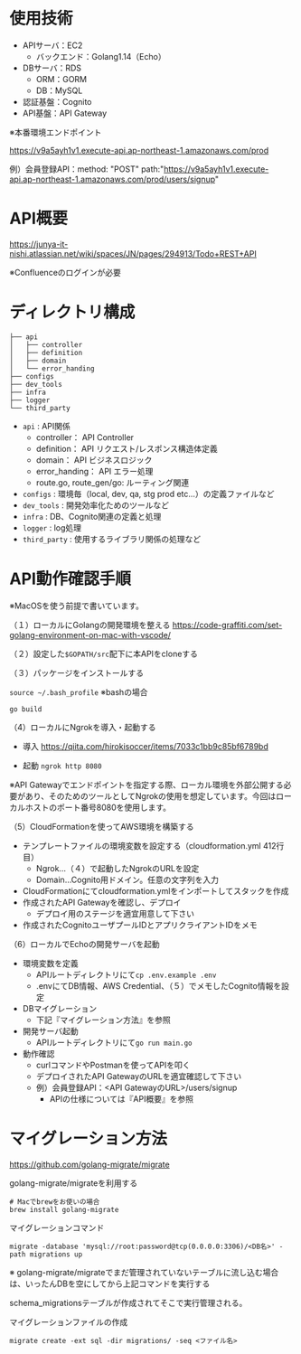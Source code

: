# 使用技術
* APIサーバ：EC2
  * バックエンド：Golang1.14（Echo）
* DBサーバ：RDS
  * ORM：GORM
  * DB：MySQL
* 認証基盤：Cognito
* API基盤：API Gateway

※本番環境エンドポイント

https://v9a5ayh1v1.execute-api.ap-northeast-1.amazonaws.com/prod

例）会員登録API：method: "POST" path:"https://v9a5ayh1v1.execute-api.ap-northeast-1.amazonaws.com/prod/users/signup"

# API概要
https://junya-it-nishi.atlassian.net/wiki/spaces/JN/pages/294913/Todo+REST+API

※Confluenceのログインが必要

# ディレクトリ構成
```
├── api
│   ├── controller
│   ├── definition
│   ├── domain
│   └── error_handing
├── configs
├── dev_tools
├── infra
├── logger
└── third_party
```
* `api` : API関係
   * controller： API Controller
   * definition： API リクエスト/レスポンス構造体定義
   * domain： API ビジネスロジック
   * error_handing： API エラー処理
   * route.go, route_gen/go: ルーティング関連
* `configs` : 環境毎（local, dev, qa, stg prod etc...）の定義ファイルなど
* `dev_tools` : 開発効率化ためのツールなど
* `infra` : DB、Cognito関連の定義と処理
* `logger` : log処理
* `third_party` : 使用するライブラリ関係の処理など

# API動作確認手順
※MacOSを使う前提で書いています。

（１）ローカルにGolangの開発環境を整える
https://code-graffiti.com/set-golang-environment-on-mac-with-vscode/

（２）設定した`$GOPATH/src`配下に本APIをcloneする

（３）パッケージをインストールする

`source ~/.bash_profile` ※bashの場合

`go build`

（4）ローカルにNgrokを導入・起動する
* 導入
https://qiita.com/hirokisoccer/items/7033c1bb9c85bf6789bd

* 起動
`ngrok http 8080`

※API Gatewayでエンドポイントを指定する際、ローカル環境を外部公開する必要があり、そのためのツールとしてNgrokの使用を想定しています。今回はローカルホストのポート番号8080を使用します。

（5）CloudFormationを使ってAWS環境を構築する
* テンプレートファイルの環境変数を設定する（cloudformation.yml 412行目）
  * Ngrok…（４）で起動したNgrokのURLを設定
  * Domain…Cognito用ドメイン。任意の文字列を入力
* CloudFormationにてcloudformation.ymlをインポートしてスタックを作成
* 作成されたAPI Gatewayを確認し、デプロイ
  * デプロイ用のステージを適宜用意して下さい
* 作成されたCognitoユーザプールIDとアプリクライアントIDをメモ

（6）ローカルでEchoの開発サーバを起動
* 環境変数を定義
  * APIルートディレクトリにて`cp .env.example .env`
  * .envにてDB情報、AWS Credential、（５）でメモしたCognito情報を設定
* DBマイグレーション
  * 下記『マイグレーション方法』を参照
* 開発サーバ起動
  * APIルートディレクトリにて`go run main.go`
* 動作確認
  * curlコマンドやPostmanを使ってAPIを叩く
  * デプロイされたAPI GatewayのURLを適宜確認して下さい
  * 例）会員登録API：<API GatewayのURL>/users/signup
    * APIの仕様については『API概要』を参照
    
# マイグレーション方法
 https://github.com/golang-migrate/migrate

 golang-migrate/migrateを利用する

```
# Macでbrewをお使いの場合
brew install golang-migrate
```

マイグレーションコマンド
```
migrate -database 'mysql://root:password@tcp(0.0.0.0:3306)/<DB名>' -path migrations up
```
※ golang-migrate/migrateでまだ管理されていないテーブルに流し込む場合は、いったんDBを空にしてから上記コマンドを実行する

 schema_migrationsテーブルが作成されてそこで実行管理される。

 マイグレーションファイルの作成
 ```
 migrate create -ext sql -dir migrations/ -seq <ファイル名>
 ```
